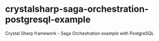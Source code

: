 # crystalsharp-saga-orchestration-postgresql-example
Crystal Sharp framework - Saga Orchestration example with PostgreSQL
